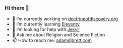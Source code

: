 ### Hi there 👋

- 🔭 I’m currently working on [doctrineofdiscovery.org](https://doctrineofdiscovery.org/)
- 🌱 I’m currently learning [Eleventy](https://11ty.dev/)
- 🤔 I’m looking for help with [Jekyll](http://jekyllrb.com/)
- 💬 Ask me about Religion and Science Fiction
- 📫 How to reach me: [adamdjbrett.com](https://adamdjbrett.com)

